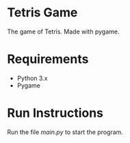 # Tetris Game
The game of Tetris. Made with pygame.

# Requirements
- Python 3.x
- Pygame

# Run Instructions
Run the file *main.py* to start the program.
